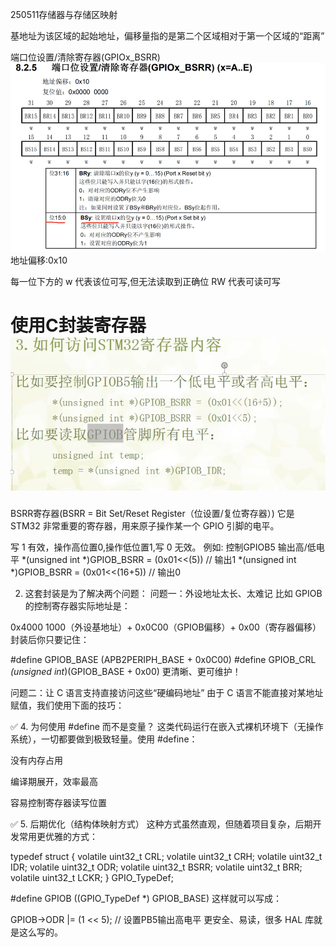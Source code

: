 250511存储器与存储区映射

基地址为该区域的起始地址，偏移量指的是第二个区域相对于第一个区域的“距离”

端口位设置/清除寄存器(GPIOx_BSRR)![alt text](images/image-5.png)
地址偏移:0x10

每一位下方的 w  代表该位可写,但无法读取到正确位
RW 代表可读可写


# 使用C封装寄存器![alt text](images/image-6.png)
BSRR寄存器(BSRR = Bit Set/Reset Register（位设置/复位寄存器）)
它是 STM32 非常重要的寄存器，用来原子操作某一个 GPIO 引脚的电平。

写 1 有效，操作高位置0,操作低位置1,写 0 无效。
例如: 控制GPIOB5 输出高/低电平
*(unsigned int *)GPIOB_BSRR = (0x01<<(5))    // 输出1
*(unsigned int *)GPIOB_BSRR = (0x01<<(16+5)) // 输出0

 2. 这套封装是为了解决两个问题：
问题一：外设地址太长、太难记
比如 GPIOB 的控制寄存器实际地址是：

0x4000 1000（外设基地址）+ 0x0C00（GPIOB偏移）+ 0x00（寄存器偏移）
封装后你只要记住：

#define GPIOB_BASE (APB2PERIPH_BASE + 0x0C00)
#define GPIOB_CRL  *(unsigned int*)(GPIOB_BASE + 0x00)
更清晰、更可维护！

问题二：让 C 语言支持直接访问这些“硬编码地址”
由于 C 语言不能直接对某地址赋值，我们使用下面的技巧：


✅ 4. 为何使用 #define 而不是变量？
这类代码运行在嵌入式裸机环境下（无操作系统），一切都要做到极致轻量。使用 #define：

没有内存占用

编译期展开，效率最高

容易控制寄存器读写位置

✅ 5. 后期优化（结构体映射方式）
这种方式虽然直观，但随着项目复杂，后期开发常用更优雅的方式：

typedef struct {
    volatile uint32_t CRL;
    volatile uint32_t CRH;
    volatile uint32_t IDR;
    volatile uint32_t ODR;
    volatile uint32_t BSRR;
    volatile uint32_t BRR;
    volatile uint32_t LCKR;
} GPIO_TypeDef;

#define GPIOB ((GPIO_TypeDef *) GPIOB_BASE)
这样就可以写成：

GPIOB->ODR |= (1 << 5);  // 设置PB5输出高电平
更安全、易读，很多 HAL 库就是这么写的。


